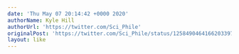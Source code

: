 ```yaml
---
date: 'Thu May 07 20:14:42 +0000 2020'
authorName: Kyle Hill
authorUrl: 'https://twitter.com/Sci_Phile'
originalPost: 'https://twitter.com/Sci_Phile/status/1258490464166203397'
layout: like
---
```

